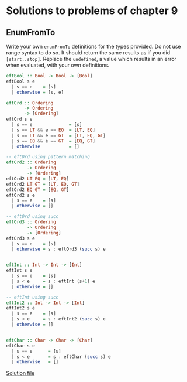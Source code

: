 # Solutions to problems of chapter 9

## EnumFromTo

Write your own `enumFromTo` definitions for the types provided. Do not use range syntax to do so. It should return the same results as if you did `[start..stop]`. Replace the `undefined`, a value which results in an error when evaluated, with your own definitions.

```hs
eftBool :: Bool -> Bool -> [Bool]
eftBool s e
  | s == e    = [s]
  | otherwise = [s, e]

eftOrd :: Ordering
       -> Ordering
       -> [Ordering]
eftOrd s e
  | s == e              = [s]
  | s == LT && e == EQ  = [LT, EQ]
  | s == LT && e == GT  = [LT, EQ, GT]
  | s == EQ && e == GT  = [EQ, GT]
  | otherwise           = []

-- eftOrd using pattern matching
eftOrd2 :: Ordering
        -> Ordering
        -> [Ordering]
eftOrd2 LT EQ = [LT, EQ]
eftOrd2 LT GT = [LT, EQ, GT]
eftOrd2 EQ GT = [EQ, GT]
eftOrd2 s e
  | s == e    = [s]
  | otherwise = []

-- eftOrd using succ
eftOrd3 :: Ordering
        -> Ordering
        -> [Ordering]
eftOrd3 s e
  | s == e    = [s]
  | otherwise = s : eftOrd3 (succ s) e


eftInt :: Int -> Int -> [Int]
eftInt s e
  | s == e    = [s]
  | s < e     = s : eftInt (s+1) e
  | otherwise = []

-- eftInt using succ
eftInt2 :: Int -> Int -> [Int]
eftInt2 s e
  | s == e    = [s]
  | s < e     = s : eftInt2 (succ s) e
  | otherwise = []


eftChar :: Char -> Char -> [Char]
eftChar s e
  | s == e      = [s]
  | s < e       = s : eftChar (succ s) e
  | otherwise   = []
```

[Solution file](exercise.files/enumFromTo.hs)
